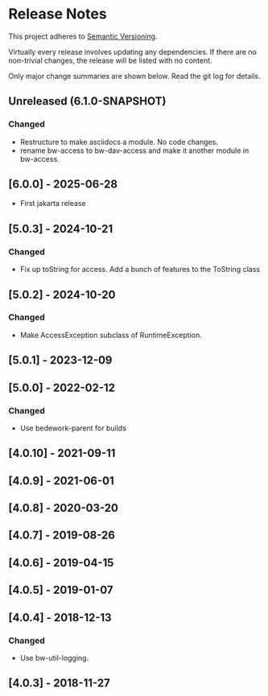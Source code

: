 # Release Notes

This project adheres to [Semantic Versioning](https://semver.org/spec/v2.0.0.html).

Virtually every release involves updating any dependencies. If there are no non-trivial changes, the release will be listed with no content.

Only major change summaries are shown below. Read the git log for details.

## Unreleased (6.1.0-SNAPSHOT)

### Changed
- Restructure to make asciidocs a module. No code changes.
- rename bw-access to bw-dav-access and make it another module in bw-access.

## [6.0.0] - 2025-06-28
- First jakarta release

## [5.0.3] - 2024-10-21

### Changed
- Fix up toString for access. Add a bunch of features to the ToString class

## [5.0.2] - 2024-10-20

### Changed
- Make AccessException subclass of RuntimeException.

## [5.0.1] - 2023-12-09

## [5.0.0] - 2022-02-12

### Changed
- Use bedework-parent for builds

## [4.0.10] - 2021-09-11

## [4.0.9] - 2021-06-01

## [4.0.8] - 2020-03-20

## [4.0.7] - 2019-08-26

## [4.0.6] - 2019-04-15

## [4.0.5] - 2019-01-07

## [4.0.4] - 2018-12-13

### Changed
- Use bw-util-logging.

## [4.0.3] - 2018-11-27
